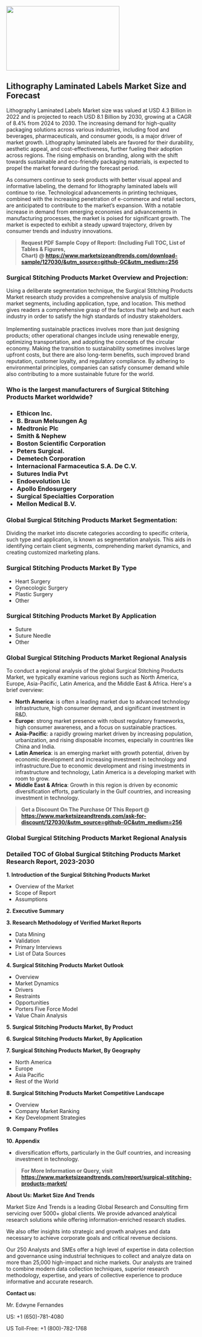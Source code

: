 <p><img class="alignnone size-medium wp-image-20088" src="https://ffe5etoiles.com/wp-content/uploads/2024/12/MST1-300x171.png" alt="" width="300" height="171" /></p><h2>Lithography Laminated Labels Market Size and Forecast</h2><p>Lithography Laminated Labels Market size was valued at USD 4.3 Billion in 2022 and is projected to reach USD 8.1 Billion by 2030, growing at a CAGR of 8.4% from 2024 to 2030. The increasing demand for high-quality packaging solutions across various industries, including food and beverages, pharmaceuticals, and consumer goods, is a major driver of market growth. Lithography laminated labels are favored for their durability, aesthetic appeal, and cost-effectiveness, further fueling their adoption across regions. The rising emphasis on branding, along with the shift towards sustainable and eco-friendly packaging materials, is expected to propel the market forward during the forecast period.</p><p>As consumers continue to seek products with better visual appeal and informative labeling, the demand for lithography laminated labels will continue to rise. Technological advancements in printing techniques, combined with the increasing penetration of e-commerce and retail sectors, are anticipated to contribute to the market’s expansion. With a notable increase in demand from emerging economies and advancements in manufacturing processes, the market is poised for significant growth. The market is expected to exhibit a steady upward trajectory, driven by consumer trends and industry innovations.</p></p><blockquote id="" class=""><strong>Request PDF Sample Copy of Report: (Including Full TOC, List of Tables &amp; Figures, Chart)&nbsp;@&nbsp;<strong><a href="https://www.marketsizeandtrends.com/download-sample/127030/&utm_source=github-GC&utm_medium=256" target="_blank">https://www.marketsizeandtrends.com/download-sample/127030/&utm_source=github-GC&utm_medium=256</a></strong></strong></blockquote><h3 id="" class="">Surgical Stitching Products Market&nbsp;Overview and Projection:</h3><p id="" class="">Using a deliberate segmentation technique, the Surgical Stitching Products Market research study provides a comprehensive analysis of multiple market segments, including application, type, and location. This method gives readers a comprehensive grasp of the factors that help and hurt each industry in order to satisfy the high standards of industry stakeholders. <br /> <br />Implementing sustainable practices involves more than just designing products; other operational changes include using renewable energy, optimizing transportation, and adopting the concepts of the circular economy. Making the transition to sustainability sometimes involves large upfront costs, but there are also long-term benefits, such improved brand reputation, customer loyalty, and regulatory compliance. By adhering to environmental principles, companies can satisfy consumer demand while also contributing to a more sustainable future for the world.</p><h3 id="" class="">Who is the largest manufacturers of&nbsp;Surgical Stitching Products Market worldwide?</h3><h3 class=""><p><ul><li>Ethicon Inc. </li><li> B. Braun Melsungen Ag </li><li> Medtronic Plc </li><li> Smith & Nephew </li><li> Boston Scientific Corporation </li><li> Peters Surgical. </li><li> Demetech Corporation </li><li> Internacional Farmaceutica S.A. De C.V. </li><li> Sutures India Pvt </li><li> Endoevolution Llc </li><li> Apollo Endosurgery </li><li> Surgical Specialties Corporation </li><li> Mellon Medical B.V.</li></ul></p></h3><h3 id="" class="">Global&nbsp;Surgical Stitching Products Market Segmentation:</h3><p id="" class="">Dividing the market into discrete categories according to specific criteria, such type and application, is known as segmentation analysis. This aids in identifying certain client segments, comprehending market dynamics, and creating customized marketing plans.</p><h3 id="" class="">Surgical Stitching Products Market&nbsp;By Type</h3><p><p><ul><li>Heart Surgery </li><li> Gynecologic Surgery </li><li> Plastic Surgery </li><li> Other</p></li></ul></p></p><h3 id="" class="">Surgical Stitching Products Market&nbsp;By Application</h3><p class=""><p><ul><li>Suture </li><li> Suture Needle </li><li> Other</li></ul></p></p><h3 id="" class="">Global Surgical Stitching Products Market Regional Analysis</h3><p id="" class="">To conduct a regional analysis of the global Surgical Stitching Products Market, we typically examine various regions such as North America, Europe, Asia-Pacific, Latin America, and the Middle East &amp; Africa. Here's a brief overview:</p><ul><li><strong>North America</strong>: is often a leading market due to advanced technology infrastructure, high consumer demand, and significant investment in R&amp;D.</li><li><strong>Europe</strong>: strong market presence with robust regulatory frameworks, high consumer awareness, and a focus on sustainable practices.</li><li><strong>Asia-Pacific</strong>: a rapidly growing market driven by increasing population, urbanization, and rising disposable incomes, especially in countries like China and India.</li><li><strong>Latin America</strong>: is an emerging market with growth potential, driven by economic development and increasing investment in technology and infrastructure.Due to economic development and rising investments in infrastructure and technology, Latin America is a developing market with room to grow.</li><li><strong>Middle East &amp; Africa</strong>: Growth in this region is driven by economic diversification efforts, particularly in the Gulf countries, and increasing investment in technology.</li></ul><blockquote id="" class=""><strong>Get a Discount On The Purchase Of This Report @ <strong><a href="https://www.marketsizeandtrends.com/ask-for-discount/127030/&utm_source=github-GC&utm_medium=256" target="_blank">https://www.marketsizeandtrends.com/ask-for-discount/127030/&utm_source=github-GC&utm_medium=256</a></strong></strong></blockquote><h3 id="" class="">Global Surgical Stitching Products Market Regional Analysis</h3><h3 id="" class="">Detailed TOC of Global Surgical Stitching Products Market Research Report, 2023-2030</h3><p id="" class=""><strong>1. Introduction of the Surgical Stitching Products Market</strong></p><ul><li>Overview of the Market</li><li>Scope of Report</li><li>Assumptions</li></ul><p id="" class=""><strong>2. Executive Summary</strong></p><p id="" class=""><strong>3. Research Methodology of Verified Market Reports</strong></p><ul><li>Data Mining</li><li>Validation</li><li>Primary Interviews</li><li>List of Data Sources</li></ul><p id="" class=""><strong>4. Surgical Stitching Products Market Outlook</strong></p><ul><li>Overview</li><li>Market Dynamics</li><li>Drivers</li><li>Restraints</li><li>Opportunities</li><li>Porters Five Force Model</li><li>Value Chain Analysis</li></ul><p id="" class=""><strong>5. Surgical Stitching Products Market, By Product</strong></p><p id="" class=""><strong>6. Surgical Stitching Products Market, By Application</strong></p><p id="" class=""><strong>7. Surgical Stitching Products Market, By Geography</strong></p><ul><li>North America</li><li>Europe</li><li>Asia Pacific</li><li>Rest of the World</li></ul><p id="" class=""><strong>8. Surgical Stitching Products Market Competitive Landscape</strong></p><ul><li>Overview</li><li>Company Market Ranking</li><li>Key Development Strategies</li></ul><p id="" class=""><strong>9. Company Profiles</strong></p><p id="" class=""><strong>10. Appendix</strong></p><ul><li>diversification efforts, particularly in the Gulf countries, and increasing investment in technology.</li></ul><blockquote id="" class=""><strong>For More Information or Query, visit <strong><strong><a href="https://www.marketsizeandtrends.com/report/surgical-stitching-products-market/" target="_blank">https://www.marketsizeandtrends.com/report/surgical-stitching-products-market/</a></strong></strong></strong></blockquote><p id="" class=""><strong>About Us: Market Size And Trends</strong></p><p id="" class="">Market Size And Trends is a leading Global Research and Consulting firm servicing over 5000+ global clients. We provide advanced analytical research solutions while offering information-enriched research studies.</p><p id="" class="">We also offer insights into strategic and growth analyses and data necessary to achieve corporate goals and critical revenue decisions.</p><p id="" class="">Our 250 Analysts and SMEs offer a high level of expertise in data collection and governance using industrial techniques to collect and analyze data on more than 25,000 high-impact and niche markets. Our analysts are trained to combine modern data collection techniques, superior research methodology, expertise, and years of collective experience to produce informative and accurate research.</p><p id="" class=""><strong>Contact us:</strong></p><p id="" class="">Mr. Edwyne Fernandes</p><p id="" class="">US: +1 (650)-781-4080</p><p id="" class="">US Toll-Free: +1 (800)-782-1768</p>

